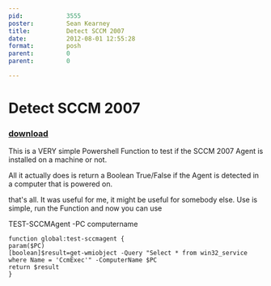 ```yaml
---
pid:            3555
poster:         Sean Kearney
title:          Detect SCCM 2007
date:           2012-08-01 12:55:28
format:         posh
parent:         0
parent:         0

---
```


# Detect SCCM 2007

### [download](3555.ps1)

This is a VERY simple Powershell Function to test if the SCCM 2007 Agent is installed on a machine or not.

All it actually does is return a Boolean True/False if the Agent is detected in a computer that is powered on.

that's all.  It was useful for me, it might be useful for somebody else.  Use is simple, run the Function and now you can use

TEST-SCCMAgent -PC computername



```posh
function global:test-sccmagent {
param($PC)
[boolean]$result=get-wmiobject -Query "Select * from win32_service where Name = 'CcmExec'" -ComputerName $PC
return $result
}

```
